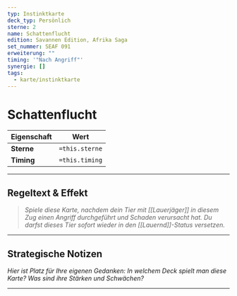 ```yaml
---
typ: Instinktkarte
deck_typ: Persönlich
sterne: 2
name: Schattenflucht
edition: Savannen Edition, Afrika Saga
set_nummer: SEAF 091
erweiterung: ""
timing: '"Nach Angriff"'
synergie: []
tags:
  - karte/instinktkarte
---
```


# Schattenflucht

| Eigenschaft | Wert |
|---|---|
| **Sterne** | `=this.sterne` |
| **Timing** | `=this.timing` |

---
## Regeltext & Effekt

> *Spiele diese Karte, nachdem dein Tier mit [[Lauerjäger]] in diesem Zug einen Angriff durchgeführt und Schaden verursacht hat. Du darfst dieses Tier sofort wieder in den [[Lauernd]]-Status versetzen.*

---
## Strategische Notizen

*Hier ist Platz für Ihre eigenen Gedanken: In welchem Deck spielt man diese Karte? Was sind ihre Stärken und Schwächen?*

---
